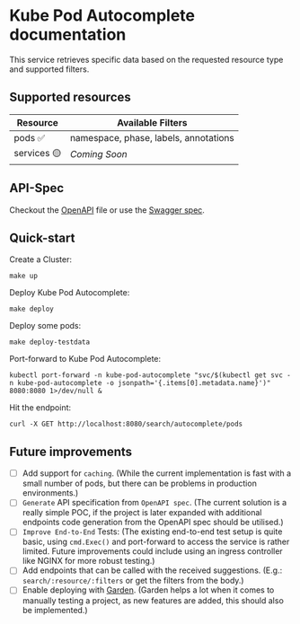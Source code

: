 # Kube Pod Autocomplete documentation

This service retrieves specific data based on the requested resource type and supported filters.

## Supported resources

| **Resource**     | Available Filters                     |
|------------------|---------------------------------------|
| pods ✅          | namespace, phase, labels, annotations |
| services 🟡      | _Coming Soon_                         |

## API-Spec

Checkout the [OpenAPI](openapi.yaml) file or use the [Swagger spec](swagger.html).

## Quick-start

Create a Cluster:

```shell
make up
```

Deploy Kube Pod Autocomplete:

```shell
make deploy
```

Deploy some pods:

```shell
make deploy-testdata
```

Port-forward to Kube Pod Autocomplete:

```shell
kubectl port-forward -n kube-pod-autocomplete "svc/$(kubectl get svc -n kube-pod-autocomplete -o jsonpath='{.items[0].metadata.name}')" 8080:8080 1>/dev/null &
```

Hit the endpoint:

```shell
curl -X GET http://localhost:8080/search/autocomplete/pods
```

## Future improvements

- [ ] Add support for `caching`. (While the current implementation is fast with a small number of pods, but there can be problems in production environments.)
- [ ] `Generate` API specification from `OpenAPI spec`. (The current solution is a really simple POC, if the project is later expanded with additional endpoints code generation from the OpenAPI spec should be utilised.)
- [ ] `Improve End-to-End` Tests: (The existing end-to-end test setup is quite basic, using `cmd.Exec()` and port-forward to access the service is rather limited. Future improvements could include using an ingress controller like NGINX for more robust testing.)
- [ ] Add endpoints that can be called with the received suggestions. (E.g.: `search/:resource/:filters` or get the filters from the body.)
- [ ] Enable deploying with [Garden](https://garden.io/). (Garden helps a lot when it comes to manually testing a project, as new features are added, this should also be implemented.)
